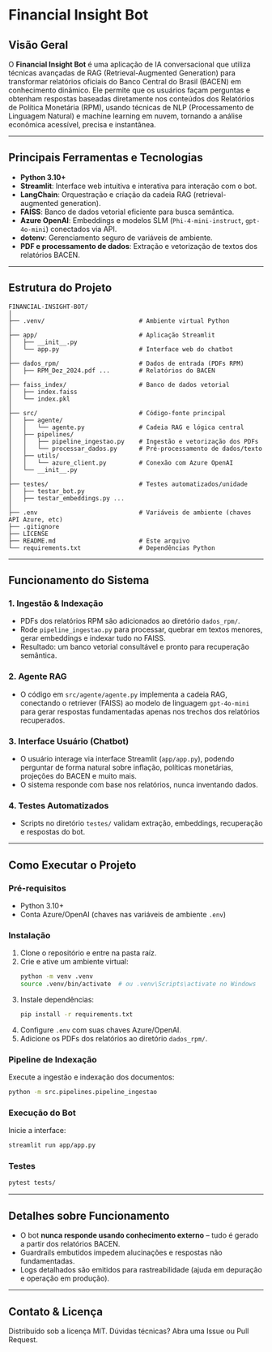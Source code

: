 # Financial Insight Bot

## Visão Geral

O **Financial Insight Bot** é uma aplicação de IA conversacional que utiliza técnicas avançadas de RAG (Retrieval-Augmented Generation) para transformar relatórios oficiais do Banco Central do Brasil (BACEN) em conhecimento dinâmico. Ele permite que os usuários façam perguntas e obtenham respostas baseadas diretamente nos conteúdos dos Relatórios de Política Monetária (RPM), usando técnicas de NLP (Processamento de Linguagem Natural) e machine learning em nuvem, tornando a análise econômica acessível, precisa e instantânea.

---

## Principais Ferramentas e Tecnologias

- **Python 3.10+**
- **Streamlit**: Interface web intuitiva e interativa para interação com o bot.
- **LangChain**: Orquestração e criação da cadeia RAG (retrieval-augmented generation).
- **FAISS**: Banco de dados vetorial eficiente para busca semântica.
- **Azure OpenAI**: Embeddings e modelos SLM (`Phi-4-mini-instruct`, `gpt-4o-mini`) conectados via API.
- **dotenv**: Gerenciamento seguro de variáveis de ambiente.
- **PDF e processamento de dados**: Extração e vetorização de textos dos relatórios BACEN.

---

## Estrutura do Projeto

```
FINANCIAL-INSIGHT-BOT/
│
├── .venv/                          # Ambiente virtual Python
│
├── app/                            # Aplicação Streamlit
│   ├── __init__.py
│   └── app.py                      # Interface web do chatbot
│
├── dados_rpm/                      # Dados de entrada (PDFs RPM)
│   ├── RPM_Dez_2024.pdf ...        # Relatórios do BACEN
│
├── faiss_index/                    # Banco de dados vetorial
│   ├── index.faiss
│   └── index.pkl
│
├── src/                            # Código-fonte principal
│   ├── agente/
│   │   └── agente.py               # Cadeia RAG e lógica central
│   ├── pipelines/
│   │   ├── pipeline_ingestao.py    # Ingestão e vetorização dos PDFs
│   │   └── processar_dados.py      # Pré-processamento de dados/texto
│   ├── utils/
│   │   └── azure_client.py         # Conexão com Azure OpenAI
│   └── __init__.py
│
├── testes/                         # Testes automatizados/unidade
│   ├── testar_bot.py
│   ├── testar_embeddings.py ...
│
├── .env                            # Variáveis de ambiente (chaves API Azure, etc)
├── .gitignore
├── LICENSE
├── README.md                       # Este arquivo
└── requirements.txt                # Dependências Python
```

---

## Funcionamento do Sistema

### 1. Ingestão & Indexação
- PDFs dos relatórios RPM são adicionados ao diretório `dados_rpm/`.
- Rode `pipeline_ingestao.py` para processar, quebrar em textos menores, gerar embeddings e indexar tudo no FAISS.
- Resultado: um banco vetorial consultável e pronto para recuperação semântica.

### 2. Agente RAG
- O código em `src/agente/agente.py` implementa a cadeia RAG, conectando o retriever (FAISS) ao modelo de linguagem `gpt-4o-mini` para gerar respostas fundamentadas apenas nos trechos dos relatórios recuperados.

### 3. Interface Usuário (Chatbot)
- O usuário interage via interface Streamlit (`app/app.py`), podendo perguntar de forma natural sobre inflação, políticas monetárias, projeções do BACEN e muito mais.
- O sistema responde com base nos relatórios, nunca inventando dados.

### 4. Testes Automatizados
- Scripts no diretório `testes/` validam extração, embeddings, recuperação e respostas do bot.

---

## Como Executar o Projeto

### Pré-requisitos
- Python 3.10+
- Conta Azure/OpenAI (chaves nas variáveis de ambiente `.env`)

### Instalação
1. Clone o repositório e entre na pasta raíz.
2. Crie e ative um ambiente virtual:
   ```bash
   python -m venv .venv
   source .venv/bin/activate  # ou .venv\Scripts\activate no Windows
   ```
3. Instale dependências:
   ```bash
   pip install -r requirements.txt
   ```
4. Configure `.env` com suas chaves Azure/OpenAI.
5. Adicione os PDFs dos relatórios ao diretório `dados_rpm/`.

### Pipeline de Indexação
Execute a ingestão e indexação dos documentos:
```bash
python -m src.pipelines.pipeline_ingestao
```

### Execução do Bot
Inicie a interface:
```bash
streamlit run app/app.py
```

### Testes
```bash
pytest tests/
```

---

## Detalhes sobre Funcionamento

- O bot **nunca responde usando conhecimento externo** – tudo é gerado a partir dos relatórios BACEN.
- Guardrails embutidos impedem alucinações e respostas não fundamentadas.
- Logs detalhados são emitidos para rastreabilidade (ajuda em depuração e operação em produção).

---

## Contato & Licença

Distribuído sob a licença MIT.
Dúvidas técnicas? Abra uma Issue ou Pull Request.
